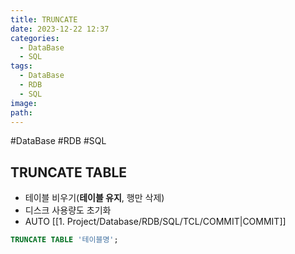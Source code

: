 ```yaml
---
title: TRUNCATE
date: 2023-12-22 12:37
categories:
  - DataBase
  - SQL
tags:
  - DataBase
  - RDB
  - SQL
image: 
path:
---
```

#DataBase #RDB #SQL 

## TRUNCATE TABLE

- 테이블 비우기(**테이블 유지**, 행만 삭제)
- 디스크 사용량도 초기화
- AUTO [[1. Project/Database/RDB/SQL/TCL/COMMIT|COMMIT]]

```sql
TRUNCATE TABLE '테이블명';
```

